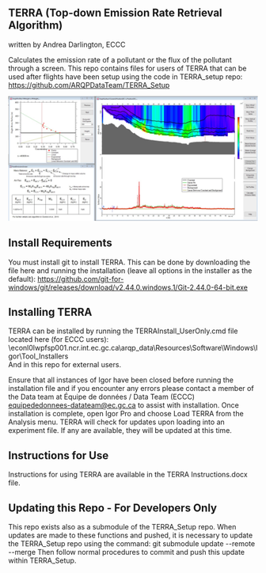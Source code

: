 ## TERRA (Top-down Emission Rate Retrieval Algorithm)

written by Andrea Darlington, ECCC

Calculates the emission rate of a pollutant or the flux of the pollutant through a screen.
This repo contains files for users of TERRA that can be used after flights have been setup using the code in TERRA_setup repo: https://github.com/ARQPDataTeam/TERRA_Setup 

![](/TERRA.jpg)

## Install Requirements
You must install git to install TERRA.  This can be done by downloading the file here and running the installation (leave all options in the installer as the default):
https://github.com/git-for-windows/git/releases/download/v2.44.0.windows.1/Git-2.44.0-64-bit.exe

## Installing TERRA
TERRA can be installed by running the TERRAInstall_UserOnly.cmd file located here (for ECCC users):
\\econl0lwpfsp001.ncr.int.ec.gc.ca\arqp_data\Resources\Software\Windows\Igor\Tool_Installers\
And in this repo for external users.

Ensure that all instances of Igor have been closed before running the installation file and if you encounter any errors please contact a member of the Data team at Équipe de données / Data Team (ECCC) equipededonnees-datateam@ec.gc.ca to assist with installation. 
Once installation is complete, open Igor Pro and choose Load TERRA from the Analysis menu.  TERRA will check for updates upon loading into an experiment file.  If any are available, they will be updated at this time.

## Instructions for Use
Instructions for using TERRA are available in the TERRA Instructions.docx file.

## Updating this Repo - For Developers Only
This repo exists also as a submodule of the TERRA_Setup repo.  When updates are made to these functions and pushed, it is necessary to update the TERRA_Setup repo using the command:
git submodule update --remote --merge
Then follow normal procedures to commit and push this update within TERRA_Setup.
